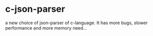 # c-json-parser
a new choice of json-parser of c-language. It has more bugs, slower performance and more memory need...

